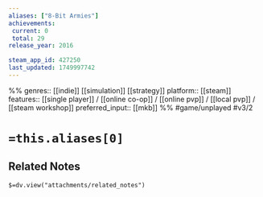 ```yaml
---
aliases: ["8-Bit Armies"]
achievements:
 current: 0
 total: 29
release_year: 2016

steam_app_id: 427250
last_updated: 1749997742
---
```

%%
genres:: [[indie]] [[simulation]] [[strategy]]
platform:: [[steam]]
features:: [[single player]] / [[online co-op]] / [[online pvp]] / [[local pvp]] / [[steam workshop]]
preferred_input:: [[mkb]]
%%
#game/unplayed
#v3/2

# `=this.aliases[0]`
## Related Notes
`$=dv.view("attachments/related_notes")`